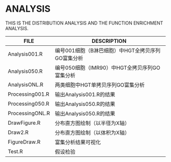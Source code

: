 # ANALYSIS

THIS IS THE DISTRIBUTION ANALYSIS AND THE FUNCTION ENRICHMENT ANALYSIS.

|FILE|DESCRIPTION|
|----|------------|
|Analysis001.R| 编号001细胞（B淋巴细胞）中HGT全拷贝序列GO富集分析|
|Analysis050.R| 编号050细胞（IMR90）中HGT全拷贝序列GO富集分析|
|AnalysisONL.R| 两类细胞中HGT单拷贝序列GO富集分析 |
|Processing001.R| 输出Analysis001.R的结果 |
|Processing050.R| 输出Analysis050.R的结果 |
|ProcessingONL.R| 输出Analysis050.R的结果 |
|DrawFigure.R| 分布直方图绘制（以半径为X轴） |
|Draw2.R| 分布直方图绘制（以体积为X轴） |
|FigureDraw.R | 富集分析结果可视化 |
|Test.R| 假设检验 |
